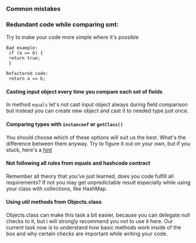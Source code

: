 ### Common mistakes

### Redundant code while comparing smt:
Try to make your code more simple where it's possible
```
Bad example:
 if (a == b) {
 return true;
 }
```
```
Refactored code:
 return a == b;
```

#### Casting input object every time you compare each set of fields
In method `equals` let's not cast input object always during field comparison but instead you can
create new object and cast it to needed type just once.

#### Comparing types with `instanceof` or `getClass()`
You should choose which of these options will suit us the best. What's the difference between them
anyway. Try to figure it out on your own, but if you stuck, here's a [hint](https://overcoder.net/q/59643/instanceof-vs-getclass#1971415)

#### Not following all rules from equals and hashcode contract
Remember all theory that you've just learned, does you code fulfill all requirements? 
If not you may get unpredictable result especially while using your class with collections, like HashMap.

#### Using util methods from Objects.class
Objects.class can make this task a bit easier, because you can delegate null checks to it, but i will 
strongly recommend you not to use it here. Our current task now is to understand how basic methods work inside of the box
and why certain checks are important while writing your code.
